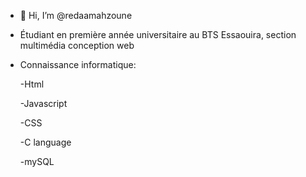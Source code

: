 - 👋 Hi, I’m @redaamahzoune
- Étudiant en première année universitaire au BTS Essaouira, section multimédia conception web
- Connaissance informatique:

    -Html

    -Javascript

    -CSS

    -C language 

    -mySQL 



